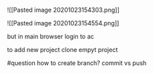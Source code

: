 ![[Pasted image 20201023154303.png]]

![[Pasted image 20201023154554.png]]

but in main browser login to ac

to add new project
clone empyt project

#question 
how to create branch?
commit vs push